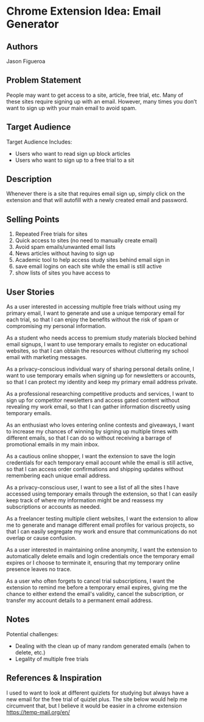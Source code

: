 # Chrome Extension Idea: Email Generator

## Authors

Jason Figueroa 

## Problem Statement

People may want to get access to a site, article, free trial, etc. 
Many of these sites require signing up with an email. However, many 
times you don’t want to sign up with your main email to avoid spam.

## Target Audience

Target Audience Includes:
- Users who want to read sign up block articles 
- Users who want to sign up to a free trial to a sit


## Description

Whenever there is a site that requires email sign up, 
simply click on the extension and that will autofill 
with a newly created email and password. 

## Selling Points

1. Repeated Free trials for sites
2. Quick access to sites (no need to manually create email)
3. Avoid spam emails/unwanted email lists
4. News articles without having to sign up
5. Academic tool to help access study sites behind email sign in
6. save email logins on each site while the email is still active
7. show lists of sites you have access to

## User Stories

As a user interested in accessing multiple free trials without using my primary email, 
I want to generate and use a unique temporary email for each trial, so that I can enjoy 
the benefits without the risk of spam or compromising my personal information.

As a student who needs access to premium study materials blocked behind email signups, 
I want to use temporary emails to register on educational websites, so that I can obtain 
the resources without cluttering my school email with marketing messages.

As a privacy-conscious individual wary of sharing personal details online, 
I want to use temporary emails when signing up for newsletters or accounts, 
so that I can protect my identity and keep my primary email address private.

As a professional researching competitive products and services, 
I want to sign up for competitor newsletters and access gated content without 
revealing my work email, so that I can gather information discreetly using temporary emails.

As an enthusiast who loves entering online contests and giveaways, 
I want to increase my chances of winning by signing up multiple times with 
different emails, so that I can do so without receiving a barrage of promotional
emails in my main inbox.

As a cautious online shopper, I want the extension to save the login credentials for each 
temporary email account while the email is still active, so that I can access order confirmations and 
shipping updates without remembering each unique email address.

As a privacy-conscious user, I want to see a list of all the sites I have accessed using temporary emails through the extension, 
so that I can easily keep track of where my information might be and reassess my subscriptions or accounts as needed.

As a freelancer testing multiple client websites, I want the extension to allow me to generate and manage different email profiles for various projects, 
so that I can easily segregate my work and ensure that communications do not overlap or cause confusion.

As a user interested in maintaining online anonymity, I want the extension to automatically delete emails and 
login credentials once the temporary email expires or I choose to terminate it, ensuring that my temporary online 
presence leaves no trace.

As a user who often forgets to cancel trial subscriptions, I want the extension to remind me before a temporary 
email expires, giving me the chance to either extend the email's validity, cancel the subscription, or transfer 
my account details to a permanent email address.

## Notes

Potential challenges: 
- Dealing with the clean up of many random generated emails (when to delete, etc.)
- Legality of multiple free trials


## References & Inspiration

I used to want to look at different quizlets for studying but always have a new email for the free trial of quizlet plus. 
The site below would help me circumvent that, but I believe it would be easier in a chrome extension
https://temp-mail.org/en/
